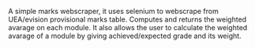 A simple marks webscraper, it uses selenium to webscrape from UEA/evision provisional marks table.
Computes and returns the weighted avarage on each module.
It also allows the user to calculate the weighted avarage of a module by giving achieved/expected grade and its weight. 
